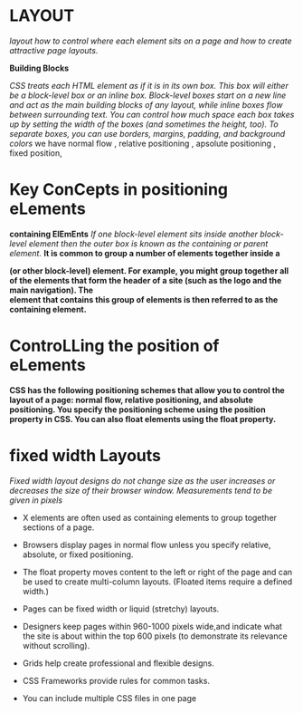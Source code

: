 # LAYOUT
*layout how to control where each element sits on a page and how to create attractive page layouts.*

**Building Blocks**

 *CSS treats each HTML element as if it is in its own box. This box will either be a block-level box or an inline box.*
*Block-level boxes start on a new line and act as the main building blocks of any layout, while inline boxes flow between surrounding text. You can control how much space each box takes up by setting the width of the boxes (and sometimes the height, too). To separate boxes, you can use borders, margins, padding, and background colors*
we have normal flow , relative positioning , apsolute positioning , fixed position, 


# Key ConCepts in positioning eLements

**containing ElEmEnts**
*If one block-level element sits inside another block-level element then the outer box is known as the containing or parent element.*
**It is common to group a number of elements together inside a <div> (or other block-level) element. For example, you might group together all of the elements that form the header of a site (such as the logo and the main navigation). The <div> element that contains this group of elements is then referred to as the containing element.**

# ControLLing the position of eLements

**CSS has the following positioning schemes that allow you to control the layout of a page: normal flow, relative positioning, and absolute positioning. You specify the positioning scheme using the position property in CSS. You can also float elements using the float property.**

# fixed width Layouts

*Fixed width layout designs do not change size as the user increases or decreases the size of their browser window. Measurements tend to be given in pixels*


* <div> X elements are often used as containing elements to group together sections of a page.

* Browsers display pages in normal flow unless you specify relative, absolute, or fixed positioning.

* The float property moves content to the left or right of the page and can be used to create multi-column layouts. (Floated items require a defined width.)

* Pages can be fixed width or liquid (stretchy) layouts. 

* Designers keep pages within 960-1000 pixels wide,and indicate what the site is about within the top 600 pixels (to demonstrate its relevance without scrolling).

* Grids help create professional and flexible designs. 

* CSS Frameworks provide rules for common tasks.

* You can include multiple CSS files in one page






